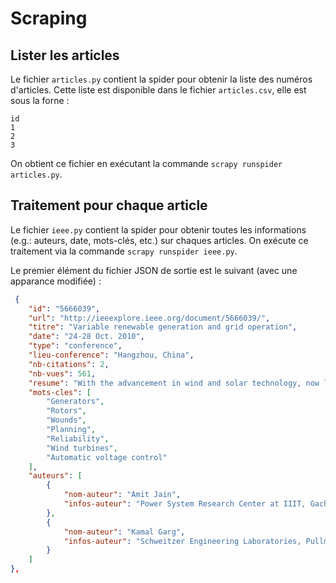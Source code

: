 Scraping
========

## Lister les articles

Le fichier `articles.py` contient la spider pour obtenir la liste des numéros d'articles.
Cette liste est disponible dans le fichier `articles.csv`, elle est sous la forne :

```csv
id
1
2
3
```

On obtient ce fichier en exécutant la commande `scrapy runspider articles.py`.

## Traitement pour chaque article

Le fichier `ieee.py` contient la spider pour obtenir toutes les informations (e.g.: auteurs, date, mots-clés, etc.) sur chaques articles.
On exécute ce traitement via la commande `scrapy runspider ieee.py`.

Le premier élément du fichier JSON de sortie est le suivant (avec une apparance modifiée) :

```json
 {
    "id": "5666039",
    "url": "http://ieeexplore.ieee.org/document/5666039/",
    "titre": "Variable renewable generation and grid operation",
    "date": "24-28 Oct. 2010",
    "type": "conference",
    "lieu-conference": "Hangzhou, China",
    "nb-citations": 2,
    "nb-vues": 561,
    "resume": "With the advancement in wind and solar technology, now large wind-farms and PV systems are being integrated in the power system. This brings new level of challenges for both protection and planning engineers. This paper reviews the renewable power generation technologies available in the current market and challenges in integrating these in the grid. An introduction is provided for the renewable energy available; including wind, solar and ocean etc. This paper also discusses an example of the large renewable project including system planning; establishing the type of generation sources available and discussion of benefits. The paper also discusses the information required for the planning engineer, types of study and challenges before integrating in the existing system. In the end this paper discusses a real life example and sub-synchronous resonance interaction between wind-farm and series capacitor.",
    "mots-cles": [
        "Generators",
        "Rotors",
        "Wounds",
        "Planning",
        "Reliability",
        "Wind turbines",
        "Automatic voltage control"
    ],
    "auteurs": [
        {
            "nom-auteur": "Amit Jain",
            "infos-auteur": "Power System Research Center at IIIT, Gachibowli, Hyderabad, India"
        },
        {
            "nom-auteur": "Kamal Garg",
            "infos-auteur": "Schweitzer Engineering Laboratories, Pullman, WA USA"
        }
    ]
},
